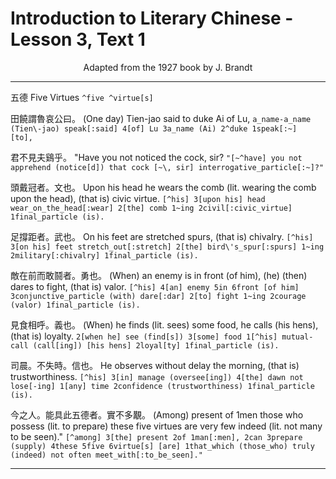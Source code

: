 # Introduction to Literary Chinese - Lesson 3, Text 1

<center>Adapted from the 1927 book by J. Brandt</center>

---

五德
Five Virtues
`^five ^virtue[s]`

田饒謂魯哀公曰。
(One day) Tien-jao said to duke Ai of Lu,
`a_name-a_name (Tien\-jao) speak[:said] 4[of] Lu 3a_name (Ai) 2^duke 1speak[:~]  [to],`

君不見夫鷄乎。
"Have you not noticed the cock, sir?
`"[~^have] you not apprehend (notice[d]) that cock [~\, sir] interrogative_particle[:~]?"`

頭戴冠者。文也。
Upon his head he wears the comb (lit. wearing the comb upon the head), (that is) civic virtue.
`[^his] 3[upon his] head wear_on_the_head[:wear] 2[the] comb 1~ing 2civil[:civic_virtue] 1final_particle (is).`

足撐距者。武也。
On his feet are stretched spurs, (that is) chivalry.
`[^his] 3[on his] feet stretch_out[:stretch] 2[the] bird\'s_spur[:spurs] 1~ing 2military[:chivalry] 1final_particle (is).`

敵在前而敢鬪者。勇也。
(When) an enemy is in front (of him), (he) (then) dares to fight, (that is) valor.
`[^his] 4[an] enemy 5in 6front [of him] 3conjunctive_particle (with) dare[:dar] 2[to] fight 1~ing 2courage (valor) 1final_particle (is).`

見食相呼。義也。
(When) he finds (lit. sees) some food, he calls (his hens), (that is) loyalty.
`2[when he] see (find[s]) 3[some] food 1[^his] mutual-call (call[ing]) [his hens] 2loyal[ty] 1final_particle (is).`

司晨。不失時。信也。
He observes without delay the morning, (that is) trustworthiness.
`[^his] 3[in] manage (oversee[ing]) 4[the] dawn not lose[-ing] 1[any] time 2confidence (trustworthiness) 1final_particle (is).`

今之人。能具此五德者。實不多覯。
(Among) present of 1men those who possess (lit. to prepare) these five virtues are very few indeed (lit. not many to be seen)."
`[^among] 3[the] present 2of 1man[:men], 2can 3prepare (supply) 4these 5five 6virtue[s] [are] 1that_which (those_who) truly (indeed) not often meet_with[:to_be_seen]."`

---
